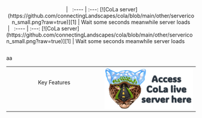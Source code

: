 
<div align="center">
 &nbsp;| &nbsp; 
:---- | :---: 
[![CoLa server](https://github.com/connectingLandscapes/cola/blob/main/other/servericon_small.png?raw=true)][1] | Wait some seconds meanwhile server loads
</div>

<table align="center">
 &nbsp;| &nbsp; 
:---- | :---: 
[![CoLa server](https://github.com/connectingLandscapes/cola/blob/main/other/servericon_small.png?raw=true)][1] | Wait some seconds meanwhile server loads
</table>

aa

<table align="center">
  <tbody>
    <tr>
      <td align="center">Key Features<br>
        <span>&nbsp;&nbsp;&nbsp;&nbsp;&nbsp;&nbsp;&nbsp;&nbsp;</span>
        <span>&nbsp;&nbsp;&nbsp;&nbsp;&nbsp;&nbsp;&nbsp;&nbsp;</span>
        <span>&nbsp;&nbsp;&nbsp;&nbsp;&nbsp;&nbsp;&nbsp;&nbsp;</span>
        <span>&nbsp;&nbsp;&nbsp;&nbsp;&nbsp;&nbsp;&nbsp;&nbsp;</span>
        <span>&nbsp;&nbsp;&nbsp;&nbsp;&nbsp;&nbsp;&nbsp;&nbsp;</span>
        <span>&nbsp;&nbsp;&nbsp;&nbsp;&nbsp;&nbsp;&nbsp;&nbsp;</span>
        <span>&nbsp;&nbsp;&nbsp;&nbsp;&nbsp;&nbsp;&nbsp;&nbsp;</span>
        <span>&nbsp;&nbsp;</span>
      </td>
      <td align="center">
    <a href="http://34.44.31.4:3838/connecting-landscapes" target="_blank">
        <img src="https://github.com/connectingLandscapes/cola/blob/main/other/servericon_small.png?raw=true" alt="DON'T FORGET THIS">
    </a>
</td>
    </tr>
  </tbody>
</table>
